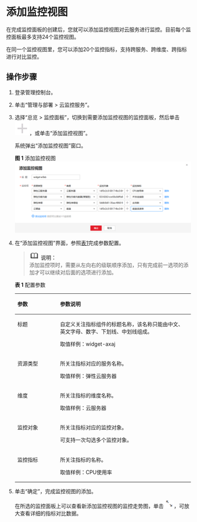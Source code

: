 # 添加监控视图<a name="zh-cn_topic_0084572190"></a>

在完成监控面板的创建后，您就可以添加监控视图对云服务进行监控。目前每个监控面板最多支持24个监控视图。

在同一个监控视图里，您可以添加20个监控指标，支持跨服务、跨维度、跨指标进行对比监控。

## 操作步骤<a name="section57517183151922"></a>

1.  登录管理控制台。
2.  单击“管理与部署 \> 云监控服务”。

1.  选择“总览 \> 监控面板”，切换到需要添加监控视图的监控面板，然后单击![](figures/添加.png)，或单击“添加监控视图”。

    系统弹出“添加监控视图”窗口。

    **图 1**  添加监控视图<a name="fig16478104517385"></a>  
    ![](figures/添加监控视图.png "添加监控视图")

2.  在“添加监控视图”界面，参照[表1](#table49303610201913)完成参数配置。

    >![](public_sys-resources/icon-note.gif) **说明：**   
    >添加监控项时，需要从左向右的级联顺序添加，只有完成前一选项的添加才可以继续对后面的选项进行添加。  

    **表 1**  配置参数

    <a name="table49303610201913"></a>
    <table><thead align="left"><tr id="row45163464201913"><th class="cellrowborder" valign="top" width="24.240000000000002%" id="mcps1.2.3.1.1"><p id="p40822227201913"><a name="p40822227201913"></a><a name="p40822227201913"></a><strong id="b1994854291953"><a name="b1994854291953"></a><a name="b1994854291953"></a>参数</strong></p>
    </th>
    <th class="cellrowborder" valign="top" width="75.76%" id="mcps1.2.3.1.2"><p id="p18266111201913"><a name="p18266111201913"></a><a name="p18266111201913"></a><strong id="b521920591953"><a name="b521920591953"></a><a name="b521920591953"></a>参数说明</strong></p>
    </th>
    </tr>
    </thead>
    <tbody><tr id="row6669499513283"><td class="cellrowborder" valign="top" width="24.240000000000002%" headers="mcps1.2.3.1.1 "><p id="p6870278132834"><a name="p6870278132834"></a><a name="p6870278132834"></a>标题</p>
    </td>
    <td class="cellrowborder" valign="top" width="75.76%" headers="mcps1.2.3.1.2 "><p id="p19621674132834"><a name="p19621674132834"></a><a name="p19621674132834"></a>自定义关注指标组件的标题名称，该名称只能由中文、英文字母、数字、下划线、中划线组成。</p>
    <p id="p128567468134"><a name="p128567468134"></a><a name="p128567468134"></a>取值样例：widget-axaj</p>
    </td>
    </tr>
    <tr id="row28440509201913"><td class="cellrowborder" valign="top" width="24.240000000000002%" headers="mcps1.2.3.1.1 "><p id="p21979859201913"><a name="p21979859201913"></a><a name="p21979859201913"></a>资源类型</p>
    </td>
    <td class="cellrowborder" valign="top" width="75.76%" headers="mcps1.2.3.1.2 "><p id="p35538154201913"><a name="p35538154201913"></a><a name="p35538154201913"></a>所关注指标对应的服务名称。</p>
    <p id="p11644723141314"><a name="p11644723141314"></a><a name="p11644723141314"></a>取值样例：弹性云服务器</p>
    </td>
    </tr>
    <tr id="row3263078104332"><td class="cellrowborder" valign="top" width="24.240000000000002%" headers="mcps1.2.3.1.1 "><p id="p48647122104335"><a name="p48647122104335"></a><a name="p48647122104335"></a>维度</p>
    </td>
    <td class="cellrowborder" valign="top" width="75.76%" headers="mcps1.2.3.1.2 "><p id="p48102820104335"><a name="p48102820104335"></a><a name="p48102820104335"></a>所关注指标的维度名称。</p>
    <p id="p113831532121317"><a name="p113831532121317"></a><a name="p113831532121317"></a>取值样例：云服务器</p>
    </td>
    </tr>
    <tr id="row4738957214147"><td class="cellrowborder" valign="top" width="24.240000000000002%" headers="mcps1.2.3.1.1 "><p id="p5938641614154"><a name="p5938641614154"></a><a name="p5938641614154"></a>监控对象</p>
    </td>
    <td class="cellrowborder" valign="top" width="75.76%" headers="mcps1.2.3.1.2 "><p id="p4557041614154"><a name="p4557041614154"></a><a name="p4557041614154"></a>所关注指标对应的监控对象。</p>
    <p id="p15435131138"><a name="p15435131138"></a><a name="p15435131138"></a>可支持一次勾选多个监控对象。</p>
    </td>
    </tr>
    <tr id="row3293048201913"><td class="cellrowborder" valign="top" width="24.240000000000002%" headers="mcps1.2.3.1.1 "><p id="p65410311201913"><a name="p65410311201913"></a><a name="p65410311201913"></a>监控指标</p>
    </td>
    <td class="cellrowborder" valign="top" width="75.76%" headers="mcps1.2.3.1.2 "><p id="p63743827201913"><a name="p63743827201913"></a><a name="p63743827201913"></a>所关注指标的名称。</p>
    <p id="p1879315051419"><a name="p1879315051419"></a><a name="p1879315051419"></a>取值样例：CPU使用率</p>
    </td>
    </tr>
    </tbody>
    </table>

3.  单击“确定”，完成监控视图的添加。

    在所选的监控面板上可以查看新添加监控视图的监控走势图，单击![](figures/放大.png)，可放大查看详细的指标对比数据。



